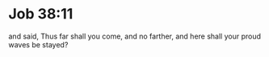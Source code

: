 # Job 38:11

and said, Thus far shall you come, and no farther, and here shall your proud waves be stayed?
